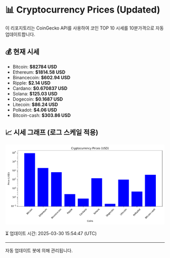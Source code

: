 
# 📊 Cryptocurrency Prices (Updated)

이 리포지토리는 CoinGecko API를 사용하여 코인 TOP 10 시세를 10분가격으로 자동 업데이트합니다.

## 💰 현재 시세
- Bitcoin: **$82784 USD**
- Ethereum: **$1814.58 USD**
- Binancecoin: **$602.94 USD**
- Ripple: **$2.14 USD**
- Cardano: **$0.670837 USD**
- Solana: **$125.03 USD**
- Dogecoin: **$0.1687 USD**
- Litecoin: **$86.24 USD**
- Polkadot: **$4.06 USD**
- Bitcoin-cash: **$303.86 USD**

## 📈 시세 그래프 (로그 스케일 적용)
![Crypto Prices](crypto_prices.png)

⏳ 업데이트 시간: 2025-03-30 15:54:47 (UTC)

---
자동 업데이트 봇에 의해 관리됩니다.

